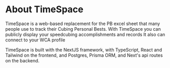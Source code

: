 # About TimeSpace

TimeSpace is a web-based replacement for the PB excel sheet that many people use to track their Cubing Personal Bests.
With TimeSpace you can publicly display your speedcubing accomplishments and records
It also can connect to your WCA profile

TimeSpace is built with the NextJS framework, with TypeScript, React and Tailwind on the frontend, and Postgres, Prisma ORM, and Next's api routes on the backend.
